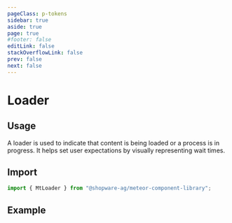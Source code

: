 ```yaml
---
pageClass: p-tokens
sidebar: true
aside: true
page: true
#footer: false
editLink: false
stackOverflowLink: false
prev: false
next: false
---
```


<script setup>
  import  SwagStorybookIframe  from '../../components/storybook/SwagStorybookIframe.vue'
</script>

# Loader

## Usage

A loader is used to indicate that content is being loaded or a process is in progress. It helps set user expectations by visually representing wait times.

## Import

```js
import { MtLoader } from "@shopware-ag/meteor-component-library";
```

## Example

<SwagStorybookIframe group="feedback-indicator" component="mt-loader"></SwagStorybookIframe>
